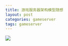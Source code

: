 ```yaml
---
title: 游戏服务器架构模型随想
layout: post
categories: gameserver
tags: gameserver
---
```


![](/assets/image/202203/gameserver-architecture-model.png)